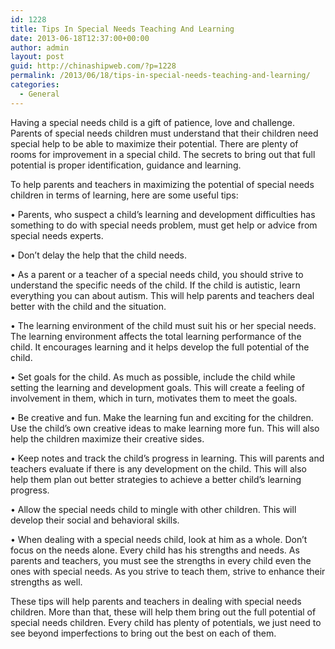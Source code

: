 ```yaml
---
id: 1228
title: Tips In Special Needs Teaching And Learning
date: 2013-06-18T12:37:00+00:00
author: admin
layout: post
guid: http://chinashipweb.com/?p=1228
permalink: /2013/06/18/tips-in-special-needs-teaching-and-learning/
categories:
  - General
---
```

Having a special needs child is a gift of patience, love and challenge. Parents of special needs children must understand that their children need special help to be able to maximize their potential. There are plenty of rooms for improvement in a special child. The secrets to bring out that full potential is proper identification, guidance and learning.

To help parents and teachers in maximizing the potential of special needs children in terms of learning, here are some useful tips:

• Parents, who suspect a child’s learning and development difficulties has something to do with special needs problem, must get help or advice from special needs experts.

• Don’t delay the help that the child needs.

• As a parent or a teacher of a special needs child, you should strive to understand the specific needs of the child. If the child is autistic, learn everything you can about autism. This will help parents and teachers deal better with the child and the situation.

• The learning environment of the child must suit his or her special needs. The learning environment affects the total learning performance of the child. It encourages learning and it helps develop the full potential of the child.

• Set goals for the child. As much as possible, include the child while setting the learning and development goals. This will create a feeling of involvement in them, which in turn, motivates them to meet the goals.

• Be creative and fun. Make the learning fun and exciting for the children. Use the child’s own creative ideas to make learning more fun. This will also help the children maximize their creative sides.

• Keep notes and track the child’s progress in learning. This will parents and teachers evaluate if there is any development on the child. This will also help them plan out better strategies to achieve a better child’s learning progress.

• Allow the special needs child to mingle with other children. This will develop their social and behavioral skills.

• When dealing with a special needs child, look at him as a whole. Don’t focus on the needs alone. Every child has his strengths and needs. As parents and teachers, you must see the strengths in every child even the ones with special needs. As you strive to teach them, strive to enhance their strengths as well.

These tips will help parents and teachers in dealing with special needs children. More than that, these will help them bring out the full potential of special needs children. Every child has plenty of potentials, we just need to see beyond imperfections to bring out the best on each of them.